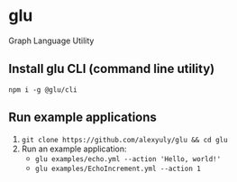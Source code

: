# glu

Graph Language Utility

## Install glu CLI (command line utility)

`npm i -g @glu/cli`

## Run example applications

1) `git clone https://github.com/alexyuly/glu && cd glu`
2) Run an example application:
    - `glu examples/echo.yml --action 'Hello, world!'`
    - `glu examples/EchoIncrement.yml --action 1`
